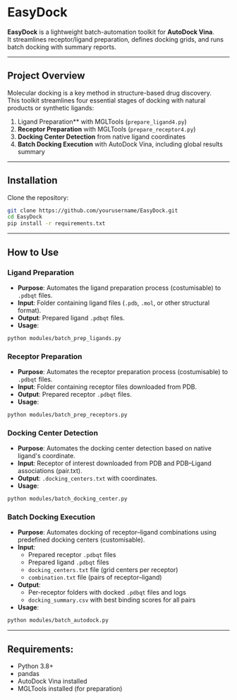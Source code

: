 # EasyDock

**EasyDock** is a lightweight batch-automation toolkit for **AutoDock Vina**.  
It streamlines receptor/ligand preparation, defines docking grids, and runs batch docking with summary reports.

---

## Project Overview
Molecular docking is a key method in structure-based drug discovery.  
This toolkit streamlines four essential stages of docking with natural products or synthetic ligands:

1. Ligand Preparation** with MGLTools (`prepare_ligand4.py`)  
2. **Receptor Preparation** with MGLTools (`prepare_receptor4.py`)  
3. **Docking Center Detection** from native ligand coordinates  
4. **Batch Docking Execution** with AutoDock Vina, including global results summary

---

## Installation
Clone the repository:
```bash
git clone https://github.com/yourusername/EasyDock.git
cd EasyDock
pip install -r requirements.txt
```

---

## How to Use
### Ligand Preparation
- **Purpose**: Automates the ligand preparation process (costumisable) to `.pdbqt` files. 
- **Input**: Folder containing ligand files (`.pdb`, `.mol`, or other structural format).
- **Output**: Prepared ligand `.pdbqt` files.
- **Usage**:
```bash
python modules/batch_prep_ligands.py
```

### Receptor Preparation
- **Purpose**: Automates the receptor preparation process (costumisable) to `.pdbqt` files. 
- **Input**: Folder containing receptor files downloaded from PDB.
- **Output**: Prepared receptor `.pdbqt` files.
- **Usage**:
```bash
python modules/batch_prep_receptors.py
```

### Docking Center Detection
- **Purpose**: Automates the docking center detection based on native ligand's coordinate. 
- **Input**: Receptor of interest downloaded from PDB and PDB–Ligand associations (pair.txt).
- **Output**: `.docking_centers.txt` with coordinates.
- **Usage**:
```bash
python modules/batch_docking_center.py
```

### Batch Docking Execution
- **Purpose**: Automates docking of receptor–ligand combinations using predefined docking centers (customisable). 
- **Input**: 
  - Prepared receptor `.pdbqt` files  
  - Prepared ligand `.pdbqt` files  
  - `docking_centers.txt` file (grid centers per receptor)  
  - `combination.txt` file (pairs of receptor–ligand) 
- **Output**:
  - Per-receptor folders with docked `.pdbqt` files and logs  
  - `docking_summary.csv` with best binding scores for all pairs
- **Usage**:
```bash
python modules/batch_autodock.py
```

---

## Requirements:
- Python 3.8+
- pandas
- AutoDock Vina installed
- MGLTools installed (for preparation)


